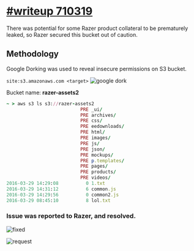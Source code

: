 # [#writeup 710319](https://hackerone.com/reports/710319)
There was potential for some Razer product collateral to be prematurely leaked, so Razer secured this bucket out of caution.

## Methodology
Google Dorking was used to reveal insecure permissions on S3 bucket.

``site:s3.amazonaws.com <target>``
![google dork](https://i.imgur.com/bvHv2T7.png)

Bucket name: **razer-assets2**

```ruby
~ > aws s3 ls s3://razer-assets2
                           PRE _ui/
                           PRE archives/
                           PRE css/
                           PRE eedownloads/
                           PRE html/
                           PRE images/
                           PRE js/
                           PRE json/
                           PRE mockups/
                           PRE p.templates/
                           PRE pages/
                           PRE products/
                           PRE videos/
2016-03-29 14:29:08          0 1.txt
2016-03-29 14:31:12          6 common.js
2016-03-29 14:29:56          0 common2.js
2016-03-29 08:45:10          8 lol.txt
```

### Issue was reported to Razer, and resolved.

![fixed](https://i.imgur.com/BFPxM1p.png)

![request](https://i.imgur.com/kg8dRmn.png)


